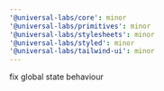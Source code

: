 ```yaml
---
'@universal-labs/core': minor
'@universal-labs/primitives': minor
'@universal-labs/stylesheets': minor
'@universal-labs/styled': minor
'@universal-labs/tailwind-ui': minor
---
```


fix global state behaviour
